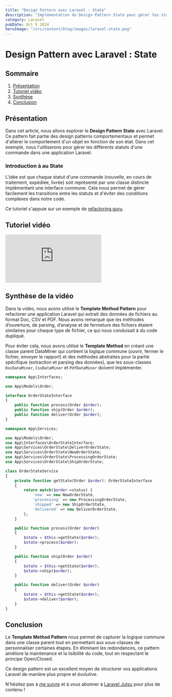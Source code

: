 ```yaml
---
title: "Design Pattern avec Laravel : State"
description: "Implémentation du Design Pattern State pour gérer les statuts d'une commande."
category: Laravel
pubDate: Oct 5 2024
heroImage: "/src/content/blog/images/laravel-state.png"
---
```


# Design Pattern avec Laravel : State

## Sommaire
1. [Présentation](#presentation)
2. [Tutoriel vidéo](#tutorielvideo)
3. [Synthèse](#synthese)
4. [Conclusion](#conclusion)

## Présentation <a name="presentation"></a>

Dans cet article, nous allons explorer le **Design Pattern State** avec Laravel. Ce pattern fait partie des design patterns comportementaux et permet d'altérer le comportement d'un objet en fonction de son état. Dans cet exemple, nous l'utiliserons pour gérer les différents statuts d'une commande dans une application Laravel.

### Introduction à au State

L'idée est que chaque statut d'une commande (nouvelle, en cours de traitement, expédiée, livrée) soit représenté par une classe distincte implémentant une interface commune. Cela nous permet de gérer facilement les transitions entre les statuts et d'éviter des conditions complexes dans notre code.

Ce tutoriel s'appuie sur un exemple de [refactoring.guru](https://refactoring.guru/design-patterns/state).

## Tutoriel vidéo <a name="tutorielvideo"></a>

<iframe class="w-full aspect-video" src="https://www.youtube.com/embed/KdBWx_sk66k" loading="lazy" frameborder="0" allowfullscreen></iframe>

## Synthèse de la vidéo <a name="synthese"></a>

Dans la vidéo, nous avons utilisé le **Template Method Pattern** pour refactorer une application Laravel qui extrait des données de fichiers au format Doc, CSV et PDF. Nous avons remarqué que les méthodes d’ouverture, de parsing, d’analyse et de fermeture des fichiers étaient similaires pour chaque type de fichier, ce qui nous conduisait à du code dupliqué.

Pour éviter cela, nous avons utilisé le **Template Method** en créant une classe parent DataMiner qui contient la logique commune (ouvrir, fermer le fichier, envoyer le rapport) et des méthodes abstraites pour la partie spécifique (extraction et parsing des données), que les sous-classes `DocDataMiner`, `CsvDataMiner` et `PdfDataMiner` doivent implémenter.

```php
namespace App\Interfaces;

use App\Models\Order;

interface OrderStateInterface
{
    public function process(Order $order);
    public function ship(Order $order);
    public function deliver(Order $order);
}
```

```php
namespace App\Services;

use App\Models\Order;
use App\Interfaces\OrderStateInterface;
use App\Services\OrderState\DeliverOrderState;
use App\Services\OrderState\NewOrderState;
use App\Services\OrderState\ProcessingOrderState;
use App\Services\OrderState\ShipOrderState;

class OrderStateService
{
    private function getState(Order $order): OrderStateInterface
    {
        return match($order->status) {
            'new' => new NewOrderState,
            'processing' => new ProcessingOrderState,
            'shipped' => new ShipOrderState,
            'delivered' => new DeliverOrderState,
        };
    }

    public function process(Order $order)
    {
        $state = $this->getState($order);
        $state->process($order);
    }

    public function ship(Order $order)
    {
        $state = $this->getState($order);
        $state->ship($order);
    }

    public function deliver(Order $order)
    {
        $state = $this->getState($order);
        $state->deliver($order);
    }
}
```

## Conclusion <a name="conclusion"></a>

Le **Template Method Pattern** nous permet de capturer la logique commune dans une classe parent tout en permettant aux sous-classes de personnaliser certaines étapes. En éliminant les redondances, ce pattern améliore la maintenance et la lisibilité du code, tout en respectant le principe Open/Closed.

Ce design pattern est un excellent moyen de structurer vos applications Laravel de manière plus propre et évolutive.

N'hésitez pas à [me suivre](https://twitter.com/LaravelJutsu) et à vous abonner à [Laravel Jutsu](https://www.youtube.com/@LaravelJutsu) pour plus de contenu !
